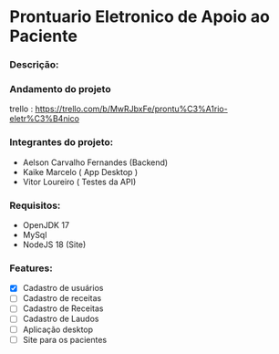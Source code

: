 # Prontuario Eletronico de Apoio ao Paciente

### Descrição:

### Andamento do projeto

trello : https://trello.com/b/MwRJbxFe/prontu%C3%A1rio-eletr%C3%B4nico

### Integrantes do projeto:

- Aelson Carvalho Fernandes (Backend)
- Kaike Marcelo ( App Desktop )
- Vitor Loureiro ( Testes da API)


### Requisitos:

- OpenJDK 17
- MySql
- NodeJS 18 (Site)

### Features:

- [x] Cadastro de usuários
- [ ] Cadastro de receitas
- [ ] Cadastro de Receitas
- [ ] Cadastro de Laudos
- [ ] Aplicação desktop
- [ ] Site para os pacientes